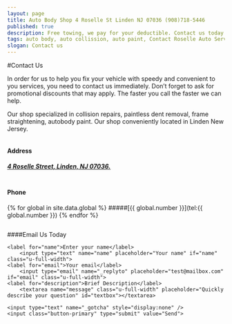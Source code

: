 ```yaml
---
layout: page
title: Auto Body Shop 4 Roselle St Linden NJ 07036 (908)718-5446
published: true
description: Free towing, we pay for your deductible. Contact us today - Call, or email. (Web discounts may apply, call now) - Collision repairs, dent removal, body paint. Auto Body Shop 4 Roselle St Linden NJ 07036 (908)718-5446
tags: auto body, auto collission, auto paint, Contact Roselle Auto Service, dent, dent removal, dent repair, Email us, frame, frame straightening, linden, new jersey, nj, painting, paintless dent removal, Phone, removal, Repair, shop
slogan: Contact us
---
```

#Contact Us
<section>
<div class="row">
<div class="u-full-width">
In order for us to help you fix your vehicle with speedy and convenient to you services, you need to contact us immediately. Don’t forget to ask for promotional discounts that may apply. The faster you call the faster we can help.

Our shop specialized in collision repairs, paintless dent removal, frame straightening, autobody paint. Our shop conveniently located in Linden New Jersey.
</div>
</div>
</section>
<section>
<div class="row center">
<div class="one-half column"> 
    <i class="fa fa-map-marker fa-4x"></i>

#### Address
##### [4 Roselle Street, Linden, NJ 07036.](https://www.google.com/maps/place/Roselle+Auto+Services+Inc+-+Linden,+NJ/@40.635433,-74.246247,17z/data=!4m7!1m4!3m3!1s0x89c3b2e1928866e5:0xe440b805db07d78e!2sRoselle+Auto+Services+Inc+-+Linden,+NJ!3b1!3m1!1s0x89c3b2e1928866e5:0xe440b805db07d78e)
</div>
<div class="one-half column">
    <i class="fa fa-phone fa-4x"></i>

#### Phone
{% for global in site.data.global %} 
#####[{{ global.number }}](tel:{{ global.number }})
{% endfor %}
</div>
</section>

<section>
<div class="row center">

<i class="fa fa-envelope-o fa-4x"></i>

####Email Us Today
<form method="POST" action="//formspree.io/xdesigns@gmail.com">
	<!-- Subject for this email -->
	<input type="hidden" name="_subject" value="Roselle Auto Email Question" />

	<label for="name">Enter your name</label>
    	<input type="text" name="name" placeholder="Your name" if="name" class="u-full-width">
    <label for="email">Your email</label>
    	<input type="email" name="_replyto" placeholder="test@mailbox.com" if="email" class="u-full-width">
    <label for="description">Brief Description</label>
    	<textarea name="message" class="u-full-width" placeholder="Quickly describe your question" id="textbox"></textarea>

    <input type="text" name="_gotcha" style="display:none" />
    <input class="button-primary" type="submit" value="Send">
</form>

</div>

</section>